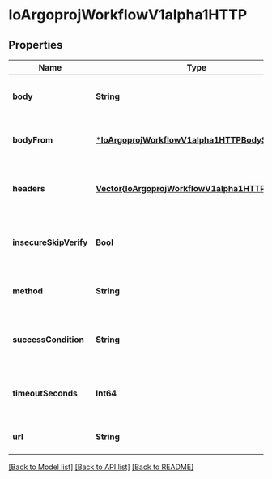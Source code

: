 # IoArgoprojWorkflowV1alpha1HTTP


## Properties
Name | Type | Description | Notes
------------ | ------------- | ------------- | -------------
**body** | **String** | Body is content of the HTTP Request | [optional] [default to nothing]
**bodyFrom** | [***IoArgoprojWorkflowV1alpha1HTTPBodySource**](IoArgoprojWorkflowV1alpha1HTTPBodySource.md) |  | [optional] [default to nothing]
**headers** | [**Vector{IoArgoprojWorkflowV1alpha1HTTPHeader}**](IoArgoprojWorkflowV1alpha1HTTPHeader.md) | Headers are an optional list of headers to send with HTTP requests | [optional] [default to nothing]
**insecureSkipVerify** | **Bool** | InsecureSkipVerify is a bool when if set to true will skip TLS verification for the HTTP client | [optional] [default to nothing]
**method** | **String** | Method is HTTP methods for HTTP Request | [optional] [default to nothing]
**successCondition** | **String** | SuccessCondition is an expression if evaluated to true is considered successful | [optional] [default to nothing]
**timeoutSeconds** | **Int64** | TimeoutSeconds is request timeout for HTTP Request. Default is 30 seconds | [optional] [default to nothing]
**url** | **String** | URL of the HTTP Request | [default to nothing]


[[Back to Model list]](../README.md#models) [[Back to API list]](../README.md#api-endpoints) [[Back to README]](../README.md)


